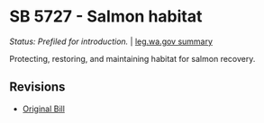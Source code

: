 # SB 5727 - Salmon habitat
*Status: Prefiled for introduction.* | [leg.wa.gov summary](https://app.leg.wa.gov/billsummary?BillNumber=5727&Year=2021)

Protecting, restoring, and maintaining habitat for salmon recovery.

## Revisions
* [Original Bill](1/)